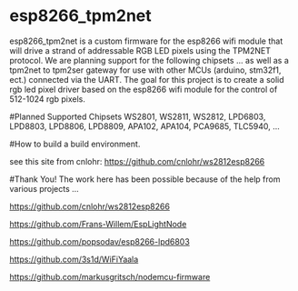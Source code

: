 # esp8266_tpm2net
esp8266_tpm2net is a custom firmware for the esp8266 wifi module that will drive a strand of addressable RGB LED pixels using the TPM2NET protocol.  We are planning support for the following chipsets ... as well as a tpm2net to tpm2ser gateway for use with other MCUs (arduino, stm32f1, ect.) connected via the UART. The goal for this project is to create a solid rgb led pixel driver based on the esp8266 wifi module for the control of 512-1024 rgb pixels.

#Planned Supported Chipsets
WS2801, WS2811, WS2812, LPD6803, LPD8803, LPD8806, LPD8809, APA102, APA104, PCA9685, TLC5940, ...

#How to build a build environment.

see this site from cnlohr: https://github.com/cnlohr/ws2812esp8266

#Thank You!
The work here has been possible because of the help from various projects ...

https://github.com/cnlohr/ws2812esp8266

https://github.com/Frans-Willem/EspLightNode

https://github.com/popsodav/esp8266-lpd6803

https://github.com/3s1d/WiFiYaala

https://github.com/markusgritsch/nodemcu-firmware


